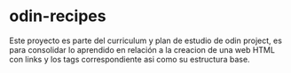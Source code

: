 # odin-recipes
Este proyecto es parte del curriculum y plan de estudio de odin project, es para consolidar lo aprendido en relación a la creacion de una web HTML con links y los tags correspondiente asi como su estructura base. 